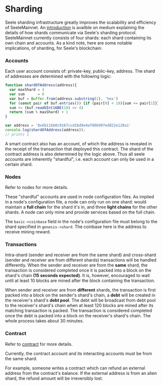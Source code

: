# Sharding

Seele sharding infrastructure greatly improves the scalability and efficiency of SeeleMainnet. An [introduction](https://medium.com/@SeeleTech/an-introduction-to-seeles-sharding-implementation-92ebf6e5aa53) is availble on medium explaining the details of how shards communicate via Seele's sharding protocol. SeeleMainnet currently consists of four shards: each shard containing its own chain and accounts. As a kind note, here are some notable implications, of sharding, for Seele's blockchain:

### Accounts

Each user account consists of: private-key, public-key, address. The shard of addresses are determined with the following logic:

```js
function shardOfAddress(address){
  var maxShard = 4
  var sum      = 0
  var buf = Buffer.from(address.substring(2), 'hex')
  for (const pair of buf.entries()) {if (pair[0] < 18){sum += pair[1]}}
  sum += (buf.readUInt16BE(18) >> 4)
  return (sum % maxShard) + 1
}

var address = '0x6b11bb0c9167ccd1bd9e4af80b997ed822e128a1'
console.log(shardOfAddress(address));
// prints 1
```

A smart contract also has an account, of which the address is revealed in the receipt of the transaction that deployed this contract. The shard of the contract address is also determined by the logic above. Thus all seele accounts are inherently "shardful", i.e. each account can only be used in a certain shard.

### Nodes

Refer to nodes for more details.

These "shardful" accounts are used in node configuration files. As implied in a node's configuration file, a node can only run on one shard: would maintain a **full chain** for the shard it's in, and three **light chains** for the other shards. A node can only mine and provide services based on the full chain.

The ```basic->coinbase``` field in the node's configuration file must belong to the shard specified in ```genesis->shard```. The coinbase here is the address to receive mining reward.

### Transactions

Intra-shard (sender and receiver are from the same shard) and cross-shard (sender and receiver are from different shards) transactions will be handled differently. When the sender and receiver are from the __**same**__ shard, the transaction is considered completed once it is packed into a block on the shard's chain **(15 seconds expected)**. It is, however, encouraged to wait until at least 10 blocks are mined after the block containing the transaction.

When sender and receiver are from **different** shards, the transaction is first packed into a block on the sender's shard's chain, a **debt** will be created in the receiver's shard's **debt pool**. The debt will be broadcast from debt pool to the receiver's shard's chain when at least 120 blocks are mined after its matching transaction is packed. The transaction is considered completed once the debt is packed into a block on the receiver's shard's chain. The whole process takes about 30 minutes.

### Contract

Refer to [contract](./../contract/contract.md) for more details.

Currently, the contract account and its interacting accounts must be from the same shard.

For example, someone writes a contract which can refund an external address from the contract's balance. If the external address is from an alien shard, the refund amount will be irreversibly lost.

